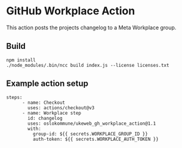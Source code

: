 # GitHub Workplace Action

This action posts the projects changelog to a Meta Workplace group.

## Build

```
npm install
./node_modules/.bin/ncc build index.js --license licenses.txt
```

## Example action setup

```
steps:
      - name: Checkout
        uses: actions/checkout@v3
      - name: Workplace step
        id: changelog
        uses: oslokommune/ukeweb_gh_workplace_action@1.1
        with:
          group-id: ${{ secrets.WORKPLACE_GROUP_ID }}
          auth-token: ${{ secrets.WORKPLACE_AUTH_TOKEN }}
```
